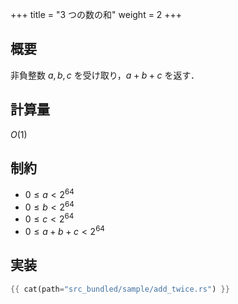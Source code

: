 +++
title = "3 つの数の和"
weight = 2
+++

## 概要
非負整数 $a, b, c$ を受け取り，$a + b + c$ を返す．

## 計算量
$O(1)$

## 制約
- $0 \leq a < 2^{64}$
- $0 \leq b < 2^{64}$
- $0 \leq c < 2^{64}$
- $0 \leq a + b + c < 2^{64}$

## 実装
```rs
{{ cat(path="src_bundled/sample/add_twice.rs") }}
```
